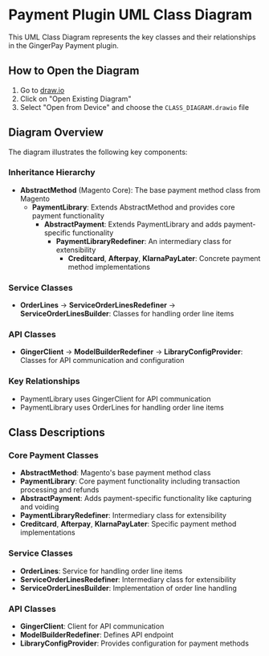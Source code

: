 # Payment Plugin UML Class Diagram

This UML Class Diagram represents the key classes and their relationships in the GingerPay Payment plugin.

## How to Open the Diagram

1. Go to [draw.io](https://app.diagrams.net/)
2. Click on "Open Existing Diagram"
3. Select "Open from Device" and choose the `CLASS_DIAGRAM.drawio` file

## Diagram Overview

The diagram illustrates the following key components:

### Inheritance Hierarchy

- **AbstractMethod** (Magento Core): The base payment method class from Magento
  - **PaymentLibrary**: Extends AbstractMethod and provides core payment functionality
    - **AbstractPayment**: Extends PaymentLibrary and adds payment-specific functionality
      - **PaymentLibraryRedefiner**: An intermediary class for extensibility
        - **Creditcard**, **Afterpay**, **KlarnaPayLater**: Concrete payment method implementations

### Service Classes

- **OrderLines** → **ServiceOrderLinesRedefiner** → **ServiceOrderLinesBuilder**: Classes for handling order line items

### API Classes

- **GingerClient** → **ModelBuilderRedefiner** → **LibraryConfigProvider**: Classes for API communication and configuration

### Key Relationships

- PaymentLibrary uses GingerClient for API communication
- PaymentLibrary uses OrderLines for handling order line items

## Class Descriptions

### Core Payment Classes

- **AbstractMethod**: Magento's base payment method class
- **PaymentLibrary**: Core payment functionality including transaction processing and refunds
- **AbstractPayment**: Adds payment-specific functionality like capturing and voiding
- **PaymentLibraryRedefiner**: Intermediary class for extensibility
- **Creditcard**, **Afterpay**, **KlarnaPayLater**: Specific payment method implementations

### Service Classes

- **OrderLines**: Service for handling order line items
- **ServiceOrderLinesRedefiner**: Intermediary class for extensibility
- **ServiceOrderLinesBuilder**: Implementation of order line handling

### API Classes

- **GingerClient**: Client for API communication
- **ModelBuilderRedefiner**: Defines API endpoint
- **LibraryConfigProvider**: Provides configuration for payment methods